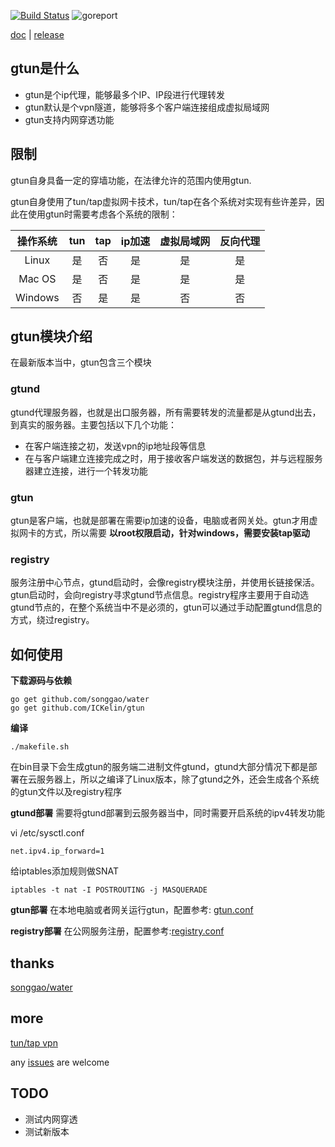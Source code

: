 [![Build Status](https://travis-ci.org/ICKelin/gtun.svg?branch=master)](https://travis-ci.org/ICKelin/gtun) ![goreport](https://goreportcard.com/badge/github.com/ICKelin/gtun)

[doc](./README-EN.md) | [release](https://github.com/ICKelin/gtun/releases)

## gtun是什么

- gtun是个ip代理，能够最多个IP、IP段进行代理转发
- gtun默认是个vpn隧道，能够将多个客户端连接组成虚拟局域网
- gtun支持内网穿透功能

## 限制
gtun自身具备一定的穿墙功能，在法律允许的范围内使用gtun.

gtun自身使用了tun/tap虚拟网卡技术，tun/tap在各个系统对实现有些许差异，因此在使用gtun时需要考虑各个系统的限制：

| 操作系统 | tun | tap | ip加速 | 虚拟局域网 | 反向代理 |
|:-------:|:----:|:---:|:----:|:--------:|:-------:|
| Linux   |  是  |  否  | 是 | 是 | 是 |
| Mac OS  |  是  |  否  | 是 | 是 | 是 |
| Windows |  否  |  是  | 是 | 否 | 否 |

## gtun模块介绍
在最新版本当中，gtun包含三个模块

### gtund
gtund代理服务器，也就是出口服务器，所有需要转发的流量都是从gtund出去，到真实的服务器。主要包括以下几个功能：

- 在客户端连接之初，发送vpn的ip地址段等信息
- 在与客户端建立连接完成之时，用于接收客户端发送的数据包，并与远程服务器建立连接，进行一个转发功能

### gtun
gtun是客户端，也就是部署在需要ip加速的设备，电脑或者网关处。gtun才用虚拟网卡的方式，所以需要 **以root权限启动，针对windows，需要安装tap驱动**


### registry
服务注册中心节点，gtund启动时，会像registry模块注册，并使用长链接保活。gtun启动时，会向registry寻求gtund节点信息。registry程序主要用于自动选gtund节点的，在整个系统当中不是必须的，gtun可以通过手动配置gtund信息的方式，绕过registry。


## 如何使用

**下载源码与依赖**
``` shell
go get github.com/songgao/water
go get github.com/ICKelin/gtun
```
**编译**

```
./makefile.sh
```
在bin目录下会生成gtun的服务端二进制文件gtund，gtund大部分情况下都是部署在云服务器上，所以之编译了Linux版本，除了gtund之外，还会生成各个系统的gtun文件以及registry程序

**gtund部署**
需要将gtund部署到云服务器当中，同时需要开启系统的ipv4转发功能

vi /etc/sysctl.conf
```
net.ipv4.ip_forward=1
```

给iptables添加规则做SNAT

```
iptables -t nat -I POSTROUTING -j MASQUERADE
```

**gtun部署**
在本地电脑或者网关运行gtun，配置参考: [gtun.conf](https://github.com/ICKelin/gtun/blob/master/etc/gtun.conf)

**registry部署**
在公网服务注册，配置参考:[registry.conf](https://github.com/ICKelin/gtun/blob/master/etc/registry.conf)

## thanks
[songgao/water](https://github.com/songgao/water)

## more
[tun/tap vpn](https://github.com/ICKelin/article/issues/9)

any [issues](https://github.com/ICKelin/gtun/issues/new) are welcome

## TODO
- 测试内网穿透
- 测试新版本